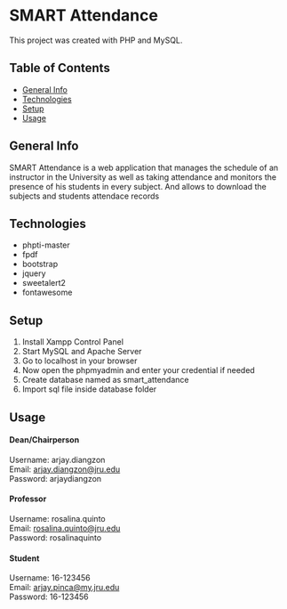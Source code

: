 # SMART Attendance
This project was created with PHP and MySQL.

## Table of Contents
* [General Info](#general-info)
* [Technologies](#technologies)
* [Setup](#setup)
* [Usage](#usage)

## General Info
SMART Attendance is a web application that manages the schedule of an instructor in the University as well as taking attendance and monitors the presence of his students in every subject. And allows to download the subjects and students attendace records

## Technologies
* phpti-master
* fpdf
* bootstrap
* jquery
* sweetalert2
* fontawesome


## Setup
1. Install Xampp Control Panel
2. Start MySQL and Apache Server
3. Go to localhost in your browser
4. Now open the phpmyadmin and enter your credential if needed
5. Create database named as smart_attendance
6. Import sql file inside database folder

## Usage
#### Dean/Chairperson
Username: arjay.diangzon <br />
Email: arjay.diangzon@jru.edu <br />
Password: arjaydiangzon <br />
#### Professor
Username: rosalina.quinto <br />
Email: rosalina.quinto@jru.edu <br />
Password: rosalinaquinto <br />
#### Student
Username: 16-123456 <br />
Email: arjay.pinca@my.jru.edu <br />
Password: 16-123456 <br />
